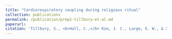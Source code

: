 ```yaml
---
title: "Cardiorespiratory coupling during religious ritual"
collection: publications
permalink: /publication/prep1-tillbury-et-al.md
paperurl:
citation: 'Tillbury, S., <b>Hall, C.,</b> Kim, J. C., Large, E. W., & Xygalatas, D. (in preparation). Cardiorespiratory coupling during religious ritual.'
---
```

